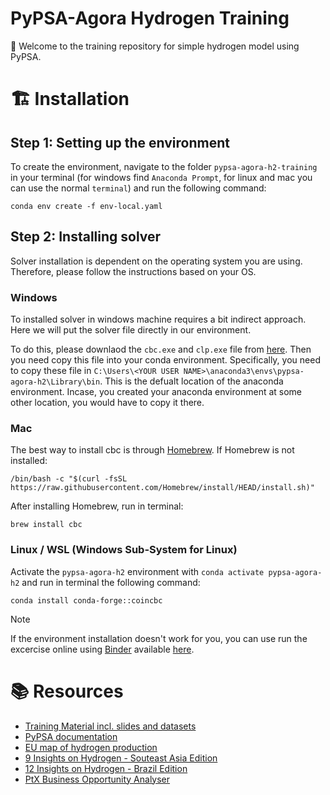 # PyPSA-Agora Hydrogen Training 

🎯 Welcome to the training repository for simple hydrogen model using PyPSA. 

# 🏗️ Installation

## Step 1: Setting up the environment

To create the environment, navigate to the folder `pypsa-agora-h2-training` in your terminal (for windows find `Anaconda Prompt`, for linux and mac you can use the normal `terminal`) and run the following command:

```
conda env create -f env-local.yaml
```

## Step 2: Installing solver

Solver installation is dependent on the operating system you are using. Therefore, please follow the instructions based on your OS. 

### Windows

To installed solver in windows machine requires a bit indirect approach. Here we will put the solver file directly in our environment. 

To do this, please downlaod the `cbc.exe` and `clp.exe` file from [here](https://cloud.sefep.eu/s/WbiXr7ksMddk2fz). Then you need copy this file into your conda environment. Specifically, you need to copy these file in `C:\Users\<YOUR USER NAME>\anaconda3\envs\pypsa-agora-h2\Library\bin`. This is the defualt location of the anaconda environment. Incase, you created your anaconda environment at some other location, you would have to copy it there. 

### Mac

The best way to install cbc is through [Homebrew](https://brew.sh/). If Homebrew is not installed:
```
/bin/bash -c "$(curl -fsSL https://raw.githubusercontent.com/Homebrew/install/HEAD/install.sh)"
```
After installing Homebrew, run in terminal:
```
brew install cbc
```

### Linux / WSL (Windows Sub-System for Linux) 

Activate the `pypsa-agora-h2` environment with `conda activate pypsa-agora-h2` and run in terminal the following command:

```
conda install conda-forge::coincbc
```

> [!Note]
> If the environment installation doesn't work for you, you can use run the excercise online using [Binder](https://mybinder.org/) available [here](https://mybinder.org/v2/gh/agoenergy/pypsa-agora-h2-training/HEAD).

# 📚 Resources

- [Training Material incl. slides and datasets](https://cloud.sefep.eu/s/5tKc4Ddkm7sDNQQ?path=%2F)
- [PyPSA documentation](https://pypsa.readthedocs.io/en/latest/)
- [EU map of hydrogen production](https://www.agora-industry.org/data-tools/agoras-eu-map-of-hydrogen-production-costs)
- [9 Insights on Hydrogen - Souteast Asia Edition](https://www.agora-energiewende.org/publications/9-insights-on-hydrogen-southeast-asia-edition)
- [12 Insights on Hydrogen - Brazil Edition](https://www.agora-energiewende.org/publications/12-insights-on-hydrogen-brazil-edition-1)
- [PtX Business Opportunity Analyser](https://www.agora-industry.org/data-tools/ptx-business-opportunity-analyser)

